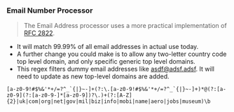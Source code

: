 ### Email Number Processor

> The Email Address processor uses a more practical implementation of [RFC 2822](https://tools.ietf.org/html/rfc2822).

- It will match 99.99% of all email addresses in actual use today.
- A further change you could make is to allow any two-letter country code top level domain, and only specific generic top level domains.
- This regex filters dummy email addresses like asdf@adsf.adsf. It will need to update as new top-level domains are added.

```
[a-z0-9!#$%&'*+/=?^_`{|}~-]+(?:\.[a-z0-9!#$%&'*+/=?^_`{|}~-]+)*@(?:[a-z0-9](?:[a-z0-9-]*[a-z0-9])?\.)+(?:[A-Z]{2}|uk|com|org|net|gov|mil|biz|info|mobi|name|aero|jobs|museum)\b
```
